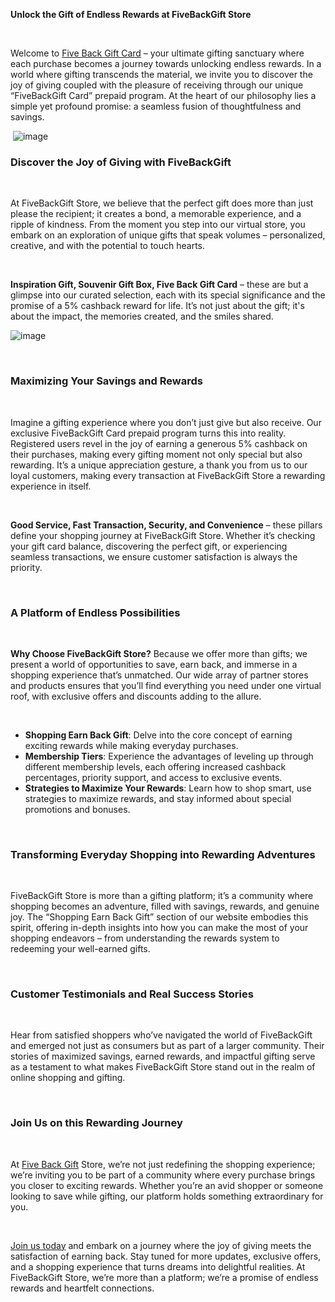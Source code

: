 **Unlock the Gift of Endless Rewards at FiveBackGift Store**

  
 

Welcome to [Five Back Gift Card](https://fivebackgift.net/) – your ultimate gifting sanctuary where each purchase becomes a journey towards unlocking endless rewards. In a world where gifting transcends the material, we invite you to discover the joy of giving coupled with the pleasure of receiving through our unique “FiveBackGift Card” prepaid program. At the heart of our philosophy lies a simple yet profound promise: a seamless fusion of thoughtfulness and savings.

  
 ![image](https://github.com/billynnsoftware/fivebackgift/assets/169455721/e5b5bee9-452a-4f3a-acd0-a76ef6be6bf4)


### **Discover the Joy of Giving with FiveBackGift**

  
 

At FiveBackGift Store, we believe that the perfect gift does more than just please the recipient; it creates a bond, a memorable experience, and a ripple of kindness. From the moment you step into our virtual store, you embark on an exploration of unique gifts that speak volumes – personalized, creative, and with the potential to touch hearts.

  
 

**Inspiration Gift, Souvenir Gift Box, Five Back Gift Card** – these are but a glimpse into our curated selection, each with its special significance and the promise of a 5% cashback reward for life. It’s not just about the gift; it's about the impact, the memories created, and the smiles shared.

  ![image](https://github.com/billynnsoftware/fivebackgift/assets/169455721/1ef989b8-4557-485c-9efd-195d656368c3)

 

### **Maximizing Your Savings and Rewards**

  
 

Imagine a gifting experience where you don’t just give but also receive. Our exclusive FiveBackGift Card prepaid program turns this into reality. Registered users revel in the joy of earning a generous 5% cashback on their purchases, making every gifting moment not only special but also rewarding. It’s a unique appreciation gesture, a thank you from us to our loyal customers, making every transaction at FiveBackGift Store a rewarding experience in itself.

  
 

**Good Service, Fast Transaction, Security, and Convenience** – these pillars define your shopping journey at FiveBackGift Store. Whether it’s checking your gift card balance, discovering the perfect gift, or experiencing seamless transactions, we ensure customer satisfaction is always the priority.

  
 

### **A Platform of Endless Possibilities**

  
 

**Why Choose FiveBackGift Store?** Because we offer more than gifts; we present a world of opportunities to save, earn back, and immerse in a shopping experience that’s unmatched. Our wide array of partner stores and products ensures that you’ll find everything you need under one virtual roof, with exclusive offers and discounts adding to the allure.

  
 

* **Shopping Earn Back Gift**: Delve into the core concept of earning exciting rewards while making everyday purchases.
* **Membership Tiers**: Experience the advantages of leveling up through different membership levels, each offering increased cashback percentages, priority support, and access to exclusive events.
* **Strategies to Maximize Your Rewards**: Learn how to shop smart, use strategies to maximize rewards, and stay informed about special promotions and bonuses.

  
 

### **Transforming Everyday Shopping into Rewarding Adventures**

  
 

FiveBackGift Store is more than a gifting platform; it’s a community where shopping becomes an adventure, filled with savings, rewards, and genuine joy. The “Shopping Earn Back Gift” section of our website embodies this spirit, offering in-depth insights into how you can make the most of your shopping endeavors – from understanding the rewards system to redeeming your well-earned gifts.

  
 

### **Customer Testimonials and Real Success Stories**

  
 

Hear from satisfied shoppers who’ve navigated the world of FiveBackGift and emerged not just as consumers but as part of a larger community. Their stories of maximized savings, earned rewards, and impactful gifting serve as a testament to what makes FiveBackGift Store stand out in the realm of online shopping and gifting.

  
 

### **Join Us on this Rewarding Journey**

  
 

At [Five Back Gift](https://fivebackgift.net/) Store, we’re not just redefining the shopping experience; we’re inviting you to be part of a community where every purchase brings you closer to exciting rewards. Whether you’re an avid shopper or someone looking to save while gifting, our platform holds something extraordinary for you.

  
 

[Join us today](https://fivebackgift.net/) and embark on a journey where the joy of giving meets the satisfaction of earning back. Stay tuned for more updates, exclusive offers, and a shopping experience that turns dreams into delightful realities. At FiveBackGift Store, we’re more than a platform; we’re a promise of endless rewards and heartfelt connections.

